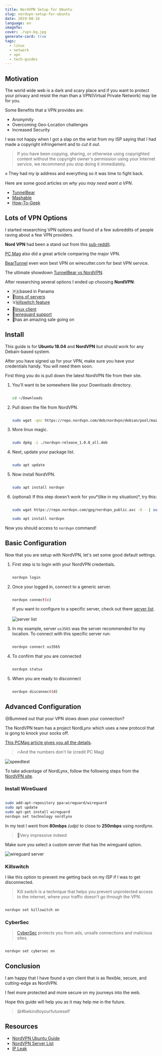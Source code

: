 ```yaml
---
title: NordVPN Setup for Ubuntu
slug: nordvpn-setup-for-ubuntu
date: 2019-08-16
language: en
imageTw:
cover: ./vpn-bg.jpg
generate-card: true
tags:
  - linux
  - network
  - vpn
  - tech-guides
---
```


## Motivation

The world wide web is a dark and scary place and if you want to protect your privacy and resist the man than a VPN(Virtual Private Network) may be for you.

Some Benefits that a VPN provides are:

- Anonymity
- Overcoming Geo-Location challenges
- Increased Security

I was not happy when I got a slap on the wrist from my ISP saying that I had made a copyright infringement and to _cut it out_.

> If you have been copying, sharing, or otherwise using copyrighted content without the copyright owner's permission using your Internet service, we recommend you stop doing it immediately.

✊ They had my ip address and everything so it was time to fight back.

Here are some good articles on _why you may need want a VPN_.

- [TunnelBear](https://www.tunnelbear.com/blog/always-use-a-vpn/)
- [Mashable](https://mashable.com/article/why-you-need-vpn/)
- [How-To-Geek](https://www.howtogeek.com/133680/htg-explains-what-is-a-vpn/)

## Lots of VPN Options

I started researching VPN options and found of a few subreddits of people raving about a few VPN providers.

**Nord VPN** had been a stand out from this [sub-reddit](https://www.reddit.com/r/VPNTorrents/comments/as2cgo/whats_the_best_vpn_for_torrenting/).

[PC Mag](https://www.pcmag.com/roundup/354396/the-best-vpns-for-bittorrent) also did a great article comparing the major VPN.

[BearTunnel](https://thewirecutter.com/reviews/best-vpn-service/) even won best VPN on wirecutter.com for best VPN service.

The ultimate showdown [TunnelBear vs NordVPN](https://pixelprivacy.com/vpn/reviews/nordvpn-vs-tunnelbear/).

After researching several options I ended up choosing **NordVPN**:

- 🇵🇦based in Panama
- 🌱[tons of servers](https://nordvpn.com/servers/tools/)
- ☠️[killswitch feature](https://nordvpn.com/features/kill-switch-technique/)
- 🐧[linux client](https://support.nordvpn.com/Connectivity/Linux/1325531132/Installing-and-using-NordVPN-on-Debian-Ubuntu-and-Linux-Mint.htm)
- 💪[wireguard support](https://nordvpn.com/blog/nordlynx-protocol-wireguard/)
- 🎅has an amazing sale going on

## Install

This guide is for **Ubuntu 18.04** and **NordVPN** but should work for any Debain-based system.

After you have signed up for your VPN, make sure you have your credentials handy. You will need them soon.

First thing you do is pull down the latest NordVPN file from their site.

1. You'll want to be somewhere like your Downloads directory.

   ```bash

   cd ~/Downloads

   ```

2. Pull down the file from NordVPN.

   ```bash

   sudo wget -qnc https://repo.nordvpn.com/deb/nordvpn/debian/pool/main/nordvpn-release_1.0.0_all.deb

   ```

3. More linux magic.

   ```bash

   sudo dpkg -i ./nordvpn-release_1.0.0_all.deb

   ```

4. Next, update your package list.

   ```bash

   sudo apt update

   ```

5. Now install NordVPN.

   ```bash

   sudo apt install nordvpn

   ```

6. (optional) If this step doesn't work for you*(like in my situation)*, try this:

   ```bash

   sudo wget https://repo.nordvpn.com/gpg/nordvpn_public.asc -O - | sudo apt-key add -

   sudo apt install nordvpn

   ```

Now you should access to `nordvpn` command!

## Basic Configuration

Now that you are setup with NordVPN, let's set some good default settings.

1. First step is to login with your NordVPN credentials.

   ```bash

   nordvpn login

   ```

1. Once your logged in, connect to a generic server.

   ```bash

   nordvpn connect(c)

   ```

   If you want to configure to a specific server, check out there [server list](https://nordvpn.com/servers/tools/).
   <br/><br/>
   ![server list](./server-list.png)

1. In my example, server `us3565` was the server recommended for my location. To connect with this specific server run:

   ```bash

   nordvpn connect us3565

   ```

1. To confirm that you are connected

   ```bash

   nordvpn status

   ```

1. When you are ready to disconnect

   ```bash

   nordvpn disconnect(d)

   ```

## Advanced Configuration

😢Bummed out that your VPN slows down your connection?

The NordVPN team has a project NordLynx which uses a new protocol that is gong to knock your socks off.

[This PCMag article gives you all the details](https://www.pcmag.com/commentary/369921/the-vpn-industry-is-on-the-cusp-of-a-major-breakthrough).

> 🔥And the numbers don't lie (credit PC Mag)

![speedtest](https://assets.pcmag.com/media/images/657776-nordlynx-wireguard-table.png?thumb=y&width=980&height=254)

To take advantage of NordLynx, follow the following steps from the [NordVPN site](https://nordvpn.com/blog/nordlynx-protocol-wireguard/).

### Install WireGuard

```bash

sudo add-apt-repository ppa:wireguard/wireguard
sudo apt update
sudo apt-get install wireguard
nordvpn set technology nordlynx

```

In my test I went from **80mbps** _(udp)_ to close to **250mbps** using _nordlynx_.

> 🚀Very impressive indeed

Make sure you select a custom server that has the wireguard option.

![wireguard server](./wireguard.png)

### Killswitch

I like this option to prevent me getting back on my ISP if I was to get disconnected.

> Kill switch is a technique that helps you prevent unprotected access to the internet, where your traffic doesn't go through the VPN.

```bash

nordvpn set killswitch on

```

### CyberSec

> [CyberSec](https://support.nordvpn.com/General-info/Features/1047407402/What-is-CyberSec.htm) protects you from ads, unsafe connections and malicious sites.

```bash

nordvpn set cybersec on

```

## Conclusion

I am happy that I have found a vpn client that is as flexible, secure, and cutting-edge as NordVPN.

I feel more protected and more secure on my journeys into the web.

Hope this guide will help you as it may help me in the future.

> 😃#bekindtoyourfutureself

## Resources

- [NordVPN Ubuntu Guide](https://support.nordvpn.com/Connectivity/Linux/1325531132/Installing-and-using-NordVPN-on-Debian-Ubuntu-and-Linux-Mint.htm)
- [NordVPN Server List](https://nordvpn.com/servers/tools/)
- [IP Leak](https://ipleak.net/)
